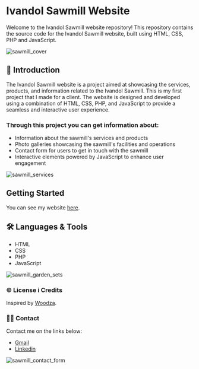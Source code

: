 # Ivandol Sawmill Website
Welcome to the Ivandol Sawmill website repository! This repository contains the source code for the Ivandol Sawmill website, built using HTML, CSS, PHP and JavaScript.

![sawmill_cover](https://github.com/Mara1395/Pilana_Ivandol/assets/104097778/e59313ec-e1ee-4110-8920-7d36519acc38)


## 📄 Introduction

The Ivandol Sawmill website is a project aimed at showcasing the services, products, and information related to the Ivandol Sawmill. This is my first project that I made for a client. The website is designed and developed using a combination of HTML, CSS, PHP, and JavaScript to provide a seamless and interactive user experience.

### Through this project you can get information about:

- Information about the sawmill's services and products
- Photo galleries showcasing the sawmill's facilities and operations
- Contact form for users to get in touch with the sawmill
- Interactive elements powered by JavaScript to enhance user engagement
  

![sawmill_services](https://github.com/Mara1395/Pilana_Ivandol/assets/104097778/7de6ce34-2337-4d52-b0f5-81c9c8f49d70)



## Getting Started
You can see my website [here](https://pilana-ivandol.hr/).


## 🛠 Languages & Tools
* HTML
* CSS
* PHP
* JavaScript

![sawmill_garden_sets](https://github.com/Mara1395/Pilana_Ivandol/assets/104097778/2075fc1b-0107-4ef4-b2e1-bfd734fc4ca0)


### ©️ License i Credits
Inspired by [Woodza](https://preview.themeforest.net/item/woodza-carpenter-and-woodwork-wordpress-theme/full_screen_preview/38400797?_ga=2.131189833.754305969.1692982128-74367612.1692982128).


### ✍🏻 Contact
Contact me on the links below:
* <a href="mailto:jelcic.marija@gmail.com">Gmail</a>
* [Linkedin](https://www.linkedin.com/in/marija-jel%C4%8Di%C4%87-1b958a24a)
  




![sawmill_contact_form](https://github.com/Mara1395/Pilana_Ivandol/assets/104097778/6249a845-1c8c-40a4-bd7a-a15ccc1966ee)






